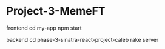 # Project-3-MemeFT

frontend
cd my-app
npm start

backend
cd phase-3-sinatra-react-project-caleb
rake server
